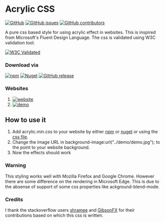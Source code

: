 # Acrylic CSS

[![GitHub](https://img.shields.io/github/license/kolappannathan/acrylic-css.svg?style=flat-square)](#)
[![GitHub issues](https://img.shields.io/github/issues/kolappannathan/acrylic-css.svg?style=flat-square)](#)
[![GitHub contributors](https://img.shields.io/github/contributors/kolappannathan/acrylic-css.svg?color=orange&style=flat-square)](#)

A pure css based style for using acrylic effect in websites. This is inspired from Microsoft's Fluent Design Language. The css is validated using W3C validation tool.

[![W3C Validated](http://jigsaw.w3.org/css-validator/images/vcss)](https://jigsaw.w3.org/css-validator/validator?uri=https%3A%2F%2Fkolappannathan.github.io%2Fassets%2Flib%2Fmy-lib%2Facrylic%2Facrylic.min.css&profile=css3svg&usermedium=all&warning=2&vextwarning=&lang=en)

### Download via
[![npm](https://img.shields.io/npm/v/acrylic-css.svg?logo=npm&style=flat-square)](https://www.npmjs.com/package/acrylic-css)
[![Nuget](https://img.shields.io/nuget/v/acrylic.css.svg?logo=nuget&style=flat-square)](https://www.nuget.org/packages/acrylic.css/)
[![GitHub release](https://img.shields.io/github/release/kolappannathan/acrylic-css.svg?logo=github&style=flat-square)](https://github.com/kolappannathan/acrylic-css/releases)

### Websites
 1. [![website](https://img.shields.io/badge/view-website-blue.svg?logo=mozilla%20firefox&style=flat-square)](https://kolappannathan.github.io/projects/acrylic-css/index.html)
 2. [![demo](https://img.shields.io/badge/view-Live%20demo-blue.svg?logo=mozilla%20firefox&style=flat-square)](https://kolappannathan.github.io/projects/acrylic-css/demo.html)

## How to use it

1. Add acrylic.min.css to your website by either [npm](https://www.npmjs.com/package/acrylic-css) or [nuget](https://www.nuget.org/packages/acrylic.css/) or using the [css file](https://github.com/kolappannathan/acrylic-css/tree/master/dist).
2. Change the image URL in background-image:url("../demo/demo.jpg"); to the point to your website background.
3. Now the effects should work

### Warning

This styling works well with Mozilla Firefox and Google Chrome. However there are some difference on the rendering in Microsoft Edge. This is due to the absense of support of some css properties like ackground-blend-mode.

### Credits

I thank the stackoverflow users [shramee](https://stackoverflow.com/a/44611674/5407188) and [GibsonFX](https://stackoverflow.com/a/44630890/5407188) for their contributions based on which this css is written.
